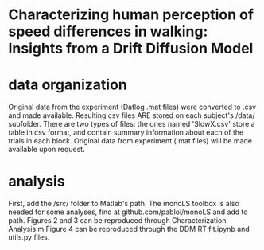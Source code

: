 # Characterizing human perception of speed differences in walking: Insights from a Drift Diffusion Model

# data organization
Original data from the experiment (Datlog .mat files) were converted to .csv and made available. Resulting csv files ARE stored on each subject's /data/ subfolder. There are two types of files: the ones named 'SlowX.csv' store a table in csv format, and contain summary information about each of the trials in each block. 
Original data from experiment (.mat files) will be made available upon request. 

# analysis
First, add the /src/ folder to Matlab's path.
The monoLS toolbox is also needed for some analyses, find at github.com/pabloi/monoLS and add to path.
Figures 2 and 3 can be reproduced through Characterization Analysis.m 
Figure 4 can be reproduced through the DDM RT fit.ipynb and utils.py files.


